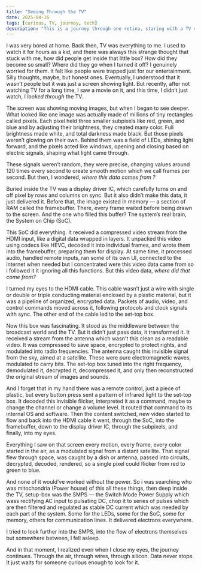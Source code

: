 ```yaml
---
title: "Seeing Through the TV"
date: 2025-04-16
tags: [curious, TV, journey, tech]
description: "This is a journey through one retina, staring with a TV screen and diving deep into the tech beneath."
---
```


I was very bored at home. Back then, TV was everything to me. I used to watch it for hours as a kid, and there was always this strange thought that stuck with me, how did people get inside that little box? How did they become so small? Where did they go when I turned it off? I genuinely worried for them. It felt like people were trapped just for our entertainment. Silly thoughts, maybe, but honest ones. Eventually, I understood that it wasn’t people but it was just a screen showing light. But recently, after not watching TV for a long time, I saw a movie on it, and this time, I didn’t just watch, I *looked through* the TV.

The screen was showing moving images, but when I began to see deeper. What looked like one image was actually made of millions of tiny rectangles called pixels. Each pixel held three smaller subpixels like red, green, and blue and by adjusting their brightness, they created many color. Full brightness made white, and total darkness made black. But those pixels weren’t glowing on their own. Behind them was a field of LEDs, shining light forward, and the pixels acted like windows, opening and closing based on electric signals, shaping what light came through.

These signals weren’t random, they were precise, changing values around 120 times every second to create smooth motion which we call frames per second. But then, I wondered, *where this data comes from ?*

Buried inside the TV was a display driver IC, which carefully turns on and off pixel by rows and columns on sync. But it also didn’t make this data, it just delivered it. Before that, the image existed in memory — a section of RAM called the framebuffer. There, every frame waited before being drawn to the screen. And the one who filled this buffer? The system’s real brain, the System on Chip (SoC).

This SoC did everything. It received a compressed video stream from the HDMI input, like a digital data wrapped in layers. It unpacked this video using codecs like HEVC, decoded it into individual frames, and wrote them into the framebuffer, preparing them for display. At same time, it processed audio, handled remote inputs, ran some of its own UI, connected to the internet when needed but i concentrated were this video data came from so i followed it it ignoring all this functions. But this video data, *where did that come from?*

I turned my eyes to the HDMI cable. This cable wasn’t just a wire with single or double or triple conducting material enclosed by a plastic material, but it was a pipeline of organized, encrypted data. Packets of audio, video, and control commands moved across it, following protocols and clock signals with sync. The other end of the cable led to the set-top box.

Now this box was fascinating. It stood as the middleware between the broadcast world and the TV. But it didn’t just pass data, it transformed it. It received a stream from the antenna which wasn't this clean as a readable video. It was compressed to save space, encrypted to protect rights, and modulated into radio frequencies. The antenna caught this invisible signal from the sky, aimed at a satellite. These were pure electromagnetic waves, modulated to carry bits. The set-top box tuned into the right frequency, demodulated it, decrypted it, decompressed it, and only then reconstructed the original stream of images and sounds.

And I forget that in my hand there was a remote control, just a piece of plastic, but every button press sent a pattern of infrared light to the set-top box. It decoded this invisible flicker, interpreted it as a command, maybe to change the channel or change a volume level. It routed that command to its internal OS and software. Then the content switched, new video started to flow and back into the HDMI cable it went, through the SoC, into the framebuffer, down to the display driver IC, through the subpixels, and finally, into my eyes.

Everything I saw on that screen every motion, every frame, every color started in the air, as a modulated signal from a distant satellite. That signal flew through space, was caught by a dish or antenna, passed into circuits, decrypted, decoded, rendered, so a single pixel could flicker from red to green to blue.

And none of it would’ve worked without the power. So i was searching who was mitochondria (Power house) of this all these things, then deep inside the TV, setup-box was the SMPS — the Switch Mode Power Supply which wass rectifying AC input to pulsating DC, chop it to series of pulses which are then filtered and regulated as stable DC current which was needed by each part of the system. Some for the LEDs, some for the SoC, some for memory, others for communication lines. It delivered electrons everywhere.

I tried to look further into the SMPS, into the flow of electrons themselves but somewhere between, I fell asleep.

And in that moment, I realized even when I close my eyes, the journey continues. Through the air, through wires, through silicon. Data never stops. It just waits for someone curious enough to look for it.
